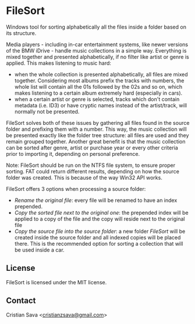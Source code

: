 # FileSort
Windows tool for sorting alphabetically all the files inside a folder based on its structure.

Media players - including in-car entertainment systems, like newer versions of the BMW iDrive - handle music collections in a simple way. Everything is mixed together and presented alphabetically, if no filter like artist or genre is applied. This makes listening to music hard:

- when the whole collection is presented alphabetically, all files are mixed together. Considering most albums prefix the tracks with numbers, the whole list will contain all the 01s followed by the 02s and so on, which makes listening to a certain album extremely hard (especially in cars).
- when a certain artist or genre is selected, tracks which don't contain metadata (i.e. ID3) or have cryptic names instead of the artist/track, will normally not be presented.

FileSort solves both of these issues by gathering all files found in the source folder and prefixing them with a number. This way, the music collection will be presented exactly like the folder tree structure: all files are used and they remain grouped together. Another great benefit is that the music collection can be sorted after genre, artist or purchase year or every other criteria prior to importing it, depending on personal preference.

Note: FileSort should be run on the NTFS file system, to ensure proper sorting. FAT could return different results, depending on how the source folder was created. This is because of the way Win32 API works.

FileSort offers 3 options when processing a source folder:
- *Rename the original file*: every file will be renamed to have an index prepended.
- *Copy the sorted file next to the original one*: the prepended index will be applied to a copy of the file and the copy will reside next to the original file
- *Copy the source file into the source folder*: a new folder *FileSort* will be created inside the source folder and all indexed copies will be placed there. This is the recommended option for sorting a collection that will be used inside a car. 

## License
FileSort is licensed under the MIT license.

## Contact
Cristian Sava <<cristianzsava@gmail.com>>
